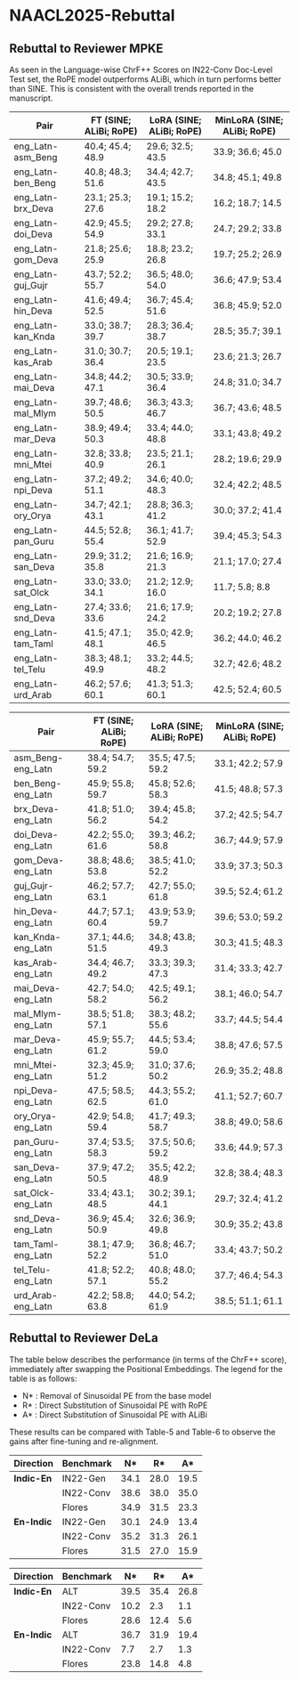 # NAACL2025-Rebuttal

## Rebuttal to Reviewer MPKE

As seen in the Language-wise ChrF++ Scores on IN22-Conv Doc-Level Test set, the RoPE model outperforms ALiBi, which in turn performs better than SINE. This is consistent with the overall trends reported in the manuscript. 

| Pair                  | FT (SINE; ALiBi; RoPE) | LoRA (SINE; ALiBi; RoPE) | MinLoRA (SINE; ALiBi; RoPE) |
|-----------------------|------------------------------------------------------------|-----------------------------------------------------------------------------|------------------------------------------------------------------------------------------|
| eng_Latn-asm_Beng     | 40.4; 45.4; 48.9                                           | 29.6; 32.5; 43.5                                                           | 33.9; 36.6; 45.0                                                                          |
| eng_Latn-ben_Beng     | 40.8; 48.3; 51.6                                           | 34.4; 42.7; 43.5                                                           | 34.8; 45.1; 49.8                                                                          |
| eng_Latn-brx_Deva     | 23.1; 25.3; 27.6                                           | 19.1; 15.2; 18.2                                                           | 16.2; 18.7; 14.5                                                                          |
| eng_Latn-doi_Deva     | 42.9; 45.5; 54.9                                           | 29.2; 27.8; 33.1                                                           | 24.7; 29.2; 33.8                                                                          |
| eng_Latn-gom_Deva     | 21.8; 25.6; 25.9                                           | 18.8; 23.2; 26.8                                                           | 19.7; 25.2; 26.9                                                                          |
| eng_Latn-guj_Gujr     | 43.7; 52.2; 55.7                                           | 36.5; 48.0; 54.0                                                           | 36.6; 47.9; 53.4                                                                          |
| eng_Latn-hin_Deva     | 41.6; 49.4; 52.5                                           | 36.7; 45.4; 51.6                                                           | 36.8; 45.9; 52.0                                                                          |
| eng_Latn-kan_Knda     | 33.0; 38.7; 39.7                                           | 28.3; 36.4; 38.7                                                           | 28.5; 35.7; 39.1                                                                          |
| eng_Latn-kas_Arab     | 31.0; 30.7; 36.4                                           | 20.5; 19.1; 23.5                                                           | 23.6; 21.3; 26.7                                                                          |
| eng_Latn-mai_Deva     | 34.8; 44.2; 47.1                                           | 30.5; 33.9; 36.4                                                           | 24.8; 31.0; 34.7                                                                          |
| eng_Latn-mal_Mlym     | 39.7; 48.6; 50.5                                           | 36.3; 43.3; 46.7                                                           | 36.7; 43.6; 48.5                                                                          |
| eng_Latn-mar_Deva     | 38.9; 49.4; 50.3                                           | 33.4; 44.0; 48.8                                                           | 33.1; 43.8; 49.2                                                                          |
| eng_Latn-mni_Mtei     | 32.8; 33.8; 40.9                                           | 23.5; 21.1; 26.1                                                           | 28.2; 19.6; 29.9                                                                          |
| eng_Latn-npi_Deva     | 37.2; 49.2; 51.1                                           | 34.6; 40.0; 48.3                                                           | 32.4; 42.2; 48.5                                                                          |
| eng_Latn-ory_Orya     | 34.7; 42.1; 43.1                                           | 28.8; 36.3; 41.2                                                           | 30.0; 37.2; 41.4                                                                          |
| eng_Latn-pan_Guru     | 44.5; 52.8; 55.4                                           | 36.1; 41.7; 52.9                                                           | 39.4; 45.3; 54.3                                                                          |
| eng_Latn-san_Deva     | 29.9; 31.2; 35.8                                           | 21.6; 16.9; 21.3                                                           | 21.1; 17.0; 27.4                                                                          |
| eng_Latn-sat_Olck     | 33.0; 33.0; 34.1                                           | 21.2; 12.9; 16.0                                                           | 11.7; 5.8; 8.8                                                                            |
| eng_Latn-snd_Deva     | 27.4; 33.6; 33.6                                           | 21.6; 17.9; 24.2                                                           | 20.2; 19.2; 27.8                                                                          |
| eng_Latn-tam_Taml     | 41.5; 47.1; 48.1                                           | 35.0; 42.9; 46.5                                                           | 36.2; 44.0; 46.2                                                                          |
| eng_Latn-tel_Telu     | 38.3; 48.1; 49.9                                           | 33.2; 44.5; 48.2                                                           | 32.7; 42.6; 48.2                                                                          |
| eng_Latn-urd_Arab     | 46.2; 57.6; 60.1                                           | 41.3; 51.3; 60.1                                                           | 42.5; 52.4; 60.5                                                                          |
 
 
| Pair                  | FT (SINE; ALiBi; RoPE) | LoRA (SINE; ALiBi; RoPE) | MinLoRA (SINE; ALiBi; RoPE) |
|-----------------------|------------------------------------------------------------|-----------------------------------------------------------------------------|------------------------------------------------------------------------------------------|
| asm_Beng-eng_Latn     | 38.4; 54.7; 59.2                                           | 35.5; 47.5; 59.2                                                           | 33.1; 42.2; 57.9                                                                          |
| ben_Beng-eng_Latn     | 45.9; 55.8; 59.7                                           | 45.8; 52.6; 58.3                                                           | 41.5; 48.8; 57.3                                                                          |
| brx_Deva-eng_Latn     | 41.8; 51.0; 56.2                                           | 39.4; 45.8; 54.2                                                           | 37.2; 42.5; 54.7                                                                          |
| doi_Deva-eng_Latn     | 42.2; 55.0; 61.6                                           | 39.3; 46.2; 58.8                                                           | 36.7; 44.9; 57.9                                                                          |
| gom_Deva-eng_Latn     | 38.8; 48.6; 53.8                                           | 38.5; 41.0; 52.2                                                           | 33.9; 37.3; 50.3                                                                          |
| guj_Gujr-eng_Latn     | 46.2; 57.7; 63.1                                           | 42.7; 55.0; 61.8                                                           | 39.5; 52.4; 61.2                                                                          |
| hin_Deva-eng_Latn     | 44.7; 57.1; 60.4                                           | 43.9; 53.9; 59.7                                                           | 39.6; 53.0; 59.2                                                                          |
| kan_Knda-eng_Latn     | 37.1; 44.6; 51.5                                           | 34.8; 43.8; 49.3                                                           | 30.3; 41.5; 48.3                                                                          |
| kas_Arab-eng_Latn     | 34.4; 46.7; 49.2                                           | 33.3; 39.3; 47.3                                                           | 31.4; 33.3; 42.7                                                                          |
| mai_Deva-eng_Latn     | 42.7; 54.0; 58.2                                           | 42.5; 49.1; 56.2                                                           | 38.1; 46.0; 54.7                                                                          |
| mal_Mlym-eng_Latn     | 38.5; 51.8; 57.1                                           | 38.3; 48.2; 55.6                                                           | 33.7; 44.5; 54.4                                                                          |
| mar_Deva-eng_Latn     | 45.9; 55.7; 61.2                                           | 44.5; 53.4; 59.0                                                           | 38.8; 47.6; 57.5                                                                          |
| mni_Mtei-eng_Latn     | 32.3; 45.9; 51.2                                           | 31.0; 37.6; 50.2                                                           | 26.9; 35.2; 48.8                                                                          |
| npi_Deva-eng_Latn     | 47.5; 58.5; 62.5                                           | 44.3; 55.2; 61.0                                                           | 41.1; 52.7; 60.7                                                                          |
| ory_Orya-eng_Latn     | 42.9; 54.8; 59.4                                           | 41.7; 49.3; 58.7                                                           | 38.8; 49.0; 58.6                                                                          |
| pan_Guru-eng_Latn     | 37.4; 53.5; 58.3                                           | 37.5; 50.6; 59.2                                                           | 33.6; 44.9; 57.3                                                                          |
| san_Deva-eng_Latn     | 37.9; 47.2; 50.5                                           | 35.5; 42.2; 48.9                                                           | 32.8; 38.4; 48.3                                                                          |
| sat_Olck-eng_Latn     | 33.4; 43.1; 48.5                                           | 30.2; 39.1; 44.1                                                           | 29.7; 32.4; 41.2                                                                          |
| snd_Deva-eng_Latn     | 36.9; 45.4; 50.9                                           | 32.6; 36.9; 49.8                                                           | 30.9; 35.2; 43.8                                                                          |
| tam_Taml-eng_Latn     | 38.1; 47.9; 52.2                                           | 36.8; 46.7; 51.0                                                           | 33.4; 43.7; 50.2                                                                          |
| tel_Telu-eng_Latn     | 41.8; 52.2; 57.1                                           | 40.8; 48.0; 55.2                                                           | 37.7; 46.4; 54.3                                                                          |
| urd_Arab-eng_Latn     | 42.2; 58.8; 63.8                                           | 44.0; 54.2; 61.9                                                           | 38.5; 51.1; 61.1                                                                          |



## Rebuttal to Reviewer DeLa

The table below describes the performance (in terms of the ChrF++ score), immediately after swapping the Positional Embeddings. The legend for the table is as follows:
- N* : Removal of Sinusoidal PE from the base model
- R* : Direct Substitution of Sinusoidal PE with RoPE
- A* : Direct Substitution of Sinusoidal PE with ALiBi

These results can be compared with Table-5 and Table-6 to observe the gains after fine-tuning and re-alignment. 

| Direction   | Benchmark           | N*   | R*   | A*   |
|-------------|----------------------|-------|-------|-------|
|**Indic-En** | IN22-Gen             | 34.1  | 28.0  | 19.5  |
|             | IN22-Conv            | 38.6  | 38.0  | 35.0  |
|             | Flores               | 34.9  | 31.5  | 23.3  |
|**En-Indic** | IN22-Gen             | 30.1  | 24.9  | 13.4  |
|             | IN22-Conv            | 35.2  | 31.3  | 26.1  |
|             | Flores               | 31.5  | 27.0  | 15.9  |  
 
| Direction   | Benchmark           | N*   | R*   | A*   |
|-------------|----------------------|-------|-------|-------|
|**Indic-En** | ALT                  | 39.5  | 35.4  | 26.8  |
|             | IN22-Conv            | 10.2  | 2.3   | 1.1   |
|             | Flores               | 28.6  | 12.4  | 5.6   |
|**En-Indic** | ALT                  | 36.7  | 31.9  | 19.4  |
|             | IN22-Conv            | 7.7   | 2.7   | 1.3   |
|             | Flores               | 23.8  | 14.8  | 4.8   |

